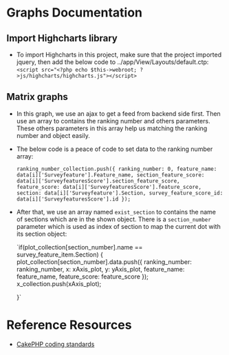 # Graphs Documentation

## Import Highcharts library
* To import Highcharts in this project, make sure that the project imported jquery, then add the below code to ../app/View/Layouts/default.ctp:
    `<script src="<?php echo $this->webroot; ?>js/highcharts/highcharts.js"></script>`

## Matrix graphs
* In this graph, we use an ajax to get a feed from backend side first. Then use an array to contains the ranking number and others parameters. These others parameters in this array help us matching the ranking number and object easily.
* The below code is a peace of code to set data to the ranking number array:

    `ranking_number_collection.push({
       ranking_number: 0,
       feature_name: data[i]['Surveyfeature'].Feature_name,
       section_feature_score: data[i]['SurveyfeaturesScore'].section_feature_score,
       feature_score: data[i]['SurveyfeaturesScore'].feature_score,
       section: data[i]['Surveyfeature'].Section,
       survey_feature_score_id: data[i]['SurveyfeaturesScore'].id
     });`

* After that, we use an array named `exist_section` to contains the name of sections which are in the shown object. There is a `section_number` parameter which is used as index of section to map the current dot with its section object:

    `if(plot_collection[section_number].name == survey_feature_item.Section) {
          plot_collection[section_number].data.push({
              ranking_number: ranking_number,
              x: xAxis_plot,
              y: yAxis_plot,
              feature_name: feature_name,
              feature_score: feature_score
          });
          x_collection.push(xAxis_plot);

    }`

# Reference Resources

* [CakePHP coding standards](http://book.cakephp.org/2.0/en/contributing/cakephp-coding-conventions.html)
